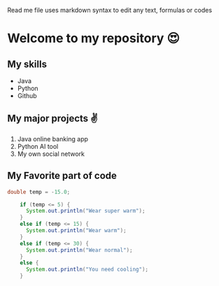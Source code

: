 Read me file uses markdown syntax to edit any text, formulas or codes

# Welcome to my repository 😍

## My skills
- Java
- Python
- Github

## My major projects ✌
1. Java online banking app
2. Python AI tool
3. My own social network

## My Favorite part of code
```java
double temp = -15.0;

    if (temp <= 5) {
      System.out.println("Wear super warm");
    }
    else if (temp <= 15) {
      System.out.println("Wear warm");
    }
    else if (temp <= 30) {
      System.out.println("Wear normal");
    }
    else {
      System.out.println("You need cooling");
    }
```

